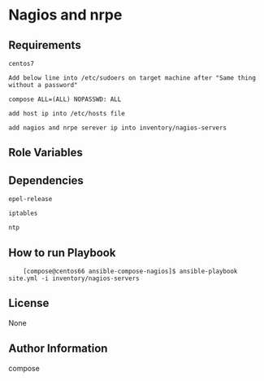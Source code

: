 Nagios and nrpe
=========

Requirements
------------

	centos7

	Add below line into /etc/sudoers on target machine after "Same thing without a password"

	compose ALL=(ALL) NOPASSWD: ALL

	add host ip into /etc/hosts file

	add nagios and nrpe serever ip into inventory/nagios-servers


Role Variables
--------------

Dependencies
------------
	epel-release

	iptables

	ntp

How to run Playbook
----------------
		[compose@centos66 ansible-compose-nagios]$ ansible-playbook  site.yml -i inventory/nagios-servers
 
License
-------

None

Author Information
------------------
compose

